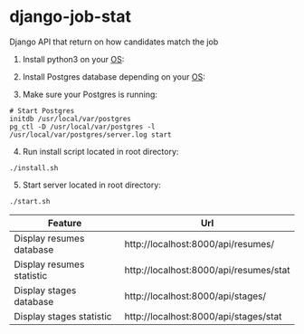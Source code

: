 # django-job-stat

Django API that return on how candidates match the job
1. Install python3 on your [OS](https://www.python.org/downloads/):

2. Install Postgres database depending on your [OS](https://www.postgresql.org/download/):

3. Make sure your Postgres is running:
```
# Start Postgres
initdb /usr/local/var/postgres
pg_ctl -D /usr/local/var/postgres -l /usr/local/var/postgres/server.log start
```

4. Run install script located in root directory:
```
./install.sh
```

5. Start server located in root directory:
```
./start.sh
```

| Feature | Url |
| ------ | ------ |
| Display resumes database | http://localhost:8000/api/resumes/ |
| Display resumes statistic | http://localhost:8000/api/resumes/stat |
| Display stages database | http://localhost:8000/api/stages/ |
| Display stages statistic | http://localhost:8000/api/stages/stat |
